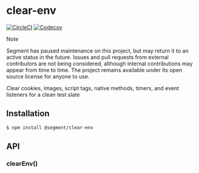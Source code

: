 # clear-env

[![CircleCI](https://circleci.com/gh/segmentio/clear-env.svg?style=shield&circle-token=0d9ea29a911349195ec139379633094ed2560f3d)](https://circleci.com/gh/segmentio/clear-env)
[![Codecov](https://img.shields.io/codecov/c/github/segmentio/clear-env/master.svg?maxAge=2592000)](https://codecov.io/gh/segmentio/clear-env)

> [!NOTE]
> Segment has paused maintenance on this project, but may return it to an active status in the future. Issues and pull requests from external contributors are not being considered, although internal contributions may appear from time to time. The project remains available under its open source license for anyone to use.

Clear cookies, images, script tags, native methods, timers, and event listeners for a clean test slate

## Installation

```sh
$ npm install @segment/clear-env
```

## API

### clearEnv()
